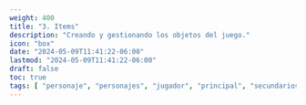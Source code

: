 ```yaml
---
weight: 400
title: "3. Items"
description: "Creando y gestionando los objetos del juego."
icon: "box"
date: "2024-05-09T11:41:22-06:00"
lastmod: "2024-05-09T11:41:22-06:00"
draft: false
toc: true
tags: [ "personaje", "personajes", "jugador", "principal", "secundarios", "crear", "diseñar"]
---
```


